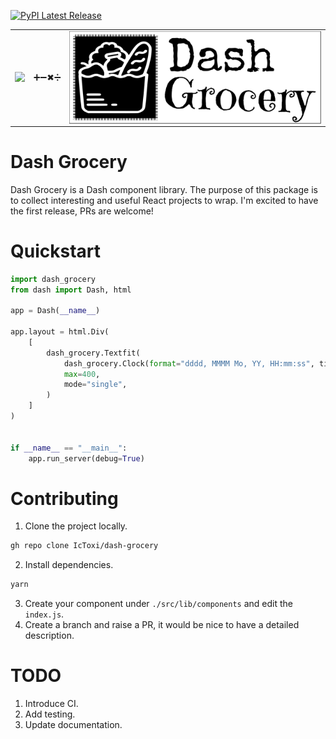 [![PyPI Latest Release](https://img.shields.io/pypi/v/dash-grocery.svg)](https://pypi.org/project/dash-dash-grocery/)




<table style="margin: auto; table-layout: fixed;">
  <tr>
    <td>
      <img src="https://cdn.rawgit.com/plotly/dash-docs/b1178b4e/images/dash-logo-stripe.svg?sanitize=true">
    </td>
    <td><span>➕➖✖➗</span></td>
    <td>
      <img style="height: 100%; display: block;" src='./logo.svg'/>
    </td>
  </tr>
</table>




# Dash Grocery

Dash Grocery is a Dash component library. The purpose of this package is to collect interesting and useful React projects to wrap. I'm excited to have the first release, PRs are welcome!

# Quickstart

```python
import dash_grocery
from dash import Dash, html

app = Dash(__name__)

app.layout = html.Div(
    [
        dash_grocery.Textfit(
            dash_grocery.Clock(format="dddd, MMMM Mo, YY, HH:mm:ss", ticking=True),
            max=400,
            mode="single",
        )
    ]
)


if __name__ == "__main__":
    app.run_server(debug=True)
```

# Contributing
1. Clone the project locally.
```bash
gh repo clone IcToxi/dash-grocery
```
2. Install dependencies.
```bash
yarn
```
3. Create your component under `./src/lib/components` and edit the `index.js`.
4. Create a branch and raise a PR, it would be nice to have a detailed description.
   
# TODO
1. Introduce CI.
2. Add testing.
3. Update documentation.